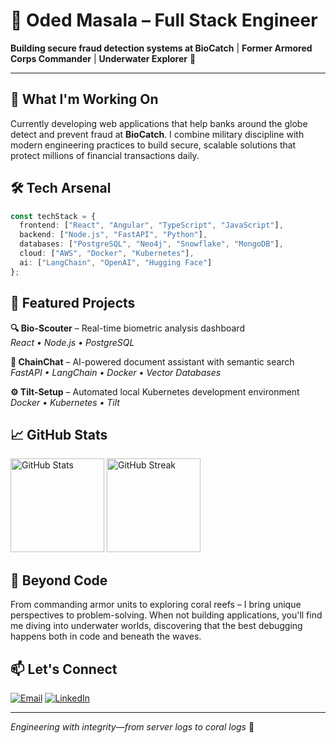 # 👋 Oded Masala – Full Stack Engineer

**Building secure fraud detection systems at BioCatch** | **Former Armored Corps Commander** | **Underwater Explorer** 🤿

---

## 🎯 What I'm Working On

Currently developing web applications that help banks around the globe detect and prevent fraud at **BioCatch**. I combine military discipline with modern engineering practices to build secure, scalable solutions that protect millions of financial transactions daily.

## 🛠️ Tech Arsenal

```typescript
const techStack = {
  frontend: ["React", "Angular", "TypeScript", "JavaScript"],
  backend: ["Node.js", "FastAPI", "Python"],
  databases: ["PostgreSQL", "Neo4j", "Snowflake", "MongoDB"],
  cloud: ["AWS", "Docker", "Kubernetes"],
  ai: ["LangChain", "OpenAI", "Hugging Face"]
};
```

## 🚀 Featured Projects

**🔍 Bio-Scouter** – Real-time biometric analysis dashboard  
*React • Node.js • PostgreSQL*

**💬 ChainChat** – AI-powered document assistant with semantic search  
*FastAPI • LangChain • Docker • Vector Databases*

**⚙️ Tilt-Setup** – Automated local Kubernetes development environment  
*Docker • Kubernetes • Tilt*

## 📈 GitHub Stats

<img src="https://github-readme-stats.vercel.app/api?username=odedmasala&show_icons=true&theme=dark&hide_border=true" alt="GitHub Stats" height="150"/>
<img src="https://github-readme-streak-stats.herokuapp.com/?user=odedmasala&theme=dark&hide_border=true" alt="GitHub Streak" height="150"/>

## 🌊 Beyond Code

From commanding armor units to exploring coral reefs – I bring unique perspectives to problem-solving. When not building applications, you'll find me diving into underwater worlds, discovering that the best debugging happens both in code and beneath the waves.

## 📫 Let's Connect

[![Email](https://img.shields.io/badge/Email-D14836?style=for-the-badge&logo=gmail&logoColor=white)](mailto:odedmasala2009@gmail.com)
[![LinkedIn](https://img.shields.io/badge/LinkedIn-0077B5?style=for-the-badge&logo=linkedin&logoColor=white)](https://www.linkedin.com/in/oded-masala/)

---

*Engineering with integrity—from server logs to coral logs* 🚀
